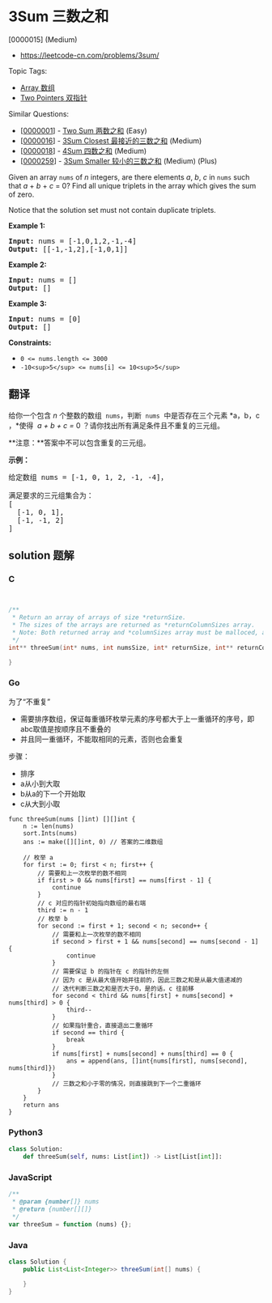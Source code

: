 # 3Sum 三数之和

[0000015] (Medium)

- https://leetcode-cn.com/problems/3sum/

Topic Tags:

- [Array 数组](https://leetcode-cn.com/tag/array/)
- [Two Pointers 双指针](https://leetcode-cn.com/tag/two-pointers/)

Similar Questions:

- [[0000001](https://leetcode-cn.com/problems/two-sum/)] - [Two Sum 两数之和](./0000001.two-sum.md) (Easy)
- [[0000016](https://leetcode-cn.com/problems/3sum-closest/)] - [3Sum Closest 最接近的三数之和](./0000016.3sum-closest.md) (Medium)
- [[0000018](https://leetcode-cn.com/problems/4sum/)] - [4Sum 四数之和](./0000018.4sum.md) (Medium)
- [[0000259](https://leetcode-cn.com/problems/3sum-smaller/)] - [3Sum Smaller 较小的三数之和](./0000259.3sum-smaller.md) (Medium) (Plus)

Given an array `nums` of _n_ integers, are there elements _a_, _b_, _c_ in `nums` such that _a_ + _b_ + _c_ = 0? Find all unique triplets in the array which gives the sum of zero.

Notice that the solution set must not contain duplicate triplets.

**Example 1:**

<pre><strong>Input:</strong> nums = [-1,0,1,2,-1,-4]
<strong>Output:</strong> [[-1,-1,2],[-1,0,1]]
</pre>

**Example 2:**

<pre><strong>Input:</strong> nums = []
<strong>Output:</strong> []
</pre>

**Example 3:**

<pre><strong>Input:</strong> nums = [0]
<strong>Output:</strong> []
</pre>

**Constraints:**

- `0 <= nums.length <= 3000`
- `-10<sup>5</sup> <= nums[i] <= 10<sup>5</sup>`

## 翻译

给你一个包含 _n_ 个整数的数组  `nums`，判断  `nums`  中是否存在三个元素 *a，b，c ，*使得  *a + b + c =* 0 ？请你找出所有满足条件且不重复的三元组。

**注意：**答案中不可以包含重复的三元组。

**示例：**

<pre>给定数组 nums = [-1, 0, 1, 2, -1, -4]，

满足要求的三元组集合为：
[
  [-1, 0, 1],
  [-1, -1, 2]
]
</pre>

## solution 题解

### C

```c


/**
 * Return an array of arrays of size *returnSize.
 * The sizes of the arrays are returned as *returnColumnSizes array.
 * Note: Both returned array and *columnSizes array must be malloced, assume caller calls free().
 */
int** threeSum(int* nums, int numsSize, int* returnSize, int** returnColumnSizes){

}
```

### Go

为了“不重复”

- 需要排序数组，保证每重循环枚举元素的序号都大于上一重循环的序号，即abc取值是按顺序且不重叠的
- 并且同一重循环，不能取相同的元素，否则也会重复

步骤：

- 排序
- a从小到大取
- b从a的下一个开始取
- c从大到小取

```golang
func threeSum(nums []int) [][]int {
    n := len(nums)
    sort.Ints(nums)
    ans := make([][]int, 0) // 答案的二维数组

    // 枚举 a
    for first := 0; first < n; first++ {
        // 需要和上一次枚举的数不相同
        if first > 0 && nums[first] == nums[first - 1] {
            continue
        }
        // c 对应的指针初始指向数组的最右端
        third := n - 1
        // 枚举 b
        for second := first + 1; second < n; second++ {
            // 需要和上一次枚举的数不相同
            if second > first + 1 && nums[second] == nums[second - 1] {
                continue
            }
            // 需要保证 b 的指针在 c 的指针的左侧
            // 因为 c 是从最大值开始并往前的，因此三数之和是从最大值递减的
            // 迭代判断三数之和是否大于0，是的话，c 往前移
            for second < third && nums[first] + nums[second] + nums[third] > 0 {
                third--
            }
            // 如果指针重合，直接退出二重循环
            if second == third {
                break
            }
            if nums[first] + nums[second] + nums[third] == 0 {
                ans = append(ans, []int{nums[first], nums[second], nums[third]})
            }
            // 三数之和小于零的情况，则直接跳到下一个二重循环
        }
    }
    return ans
}
```

### Python3

```python
class Solution:
    def threeSum(self, nums: List[int]) -> List[List[int]]:
```

### JavaScript

```javascript
/**
 * @param {number[]} nums
 * @return {number[][]}
 */
var threeSum = function (nums) {};
```

### Java

```java
class Solution {
    public List<List<Integer>> threeSum(int[] nums) {

    }
}
```
